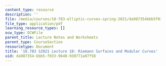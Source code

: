 ```yaml
---
content_type: resource
description: ''
file: /media/courses/18-783-elliptic-curves-spring-2021/da987354bbb5f0339640938771a07f58_MIT18_783S21_notes18.pdf
file_type: application/pdf
learning_resource_types: []
ocw_type: OCWFile
parent_title: Lecture Notes and Worksheets
parent_type: CourseSection
resourcetype: Document
title: '18.783 S2021 Lecture 18: Riemann Surfaces and Modular Curves'
uid: da987354-bbb5-f033-9640-938771a07f58
---
```


